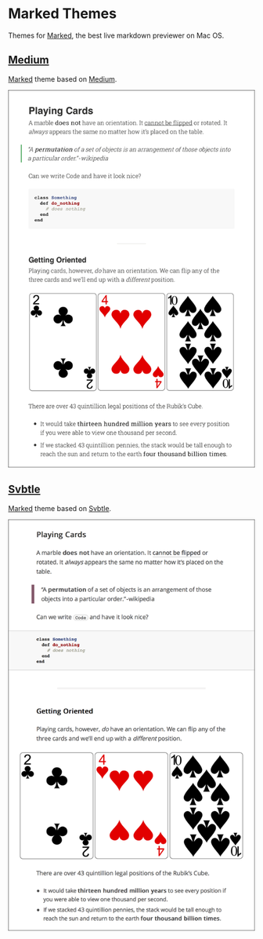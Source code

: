 # Marked Themes

Themes for [Marked][marked], the best live markdown previewer on Mac OS.

## [Medium](medium)

[Marked][marked] theme based on [Medium][medium].

[![medium](medium/medium.png)](medium)

## [Svbtle](svbtle)

[Marked][marked] theme based on [Svbtle][svbtle].

[![svbtle](svbtle/svbtle.png)](svbtle)

[marked]: http://marked2app.com
[medium]: https://medium.com
[svbtle]: https://svbtle.com
